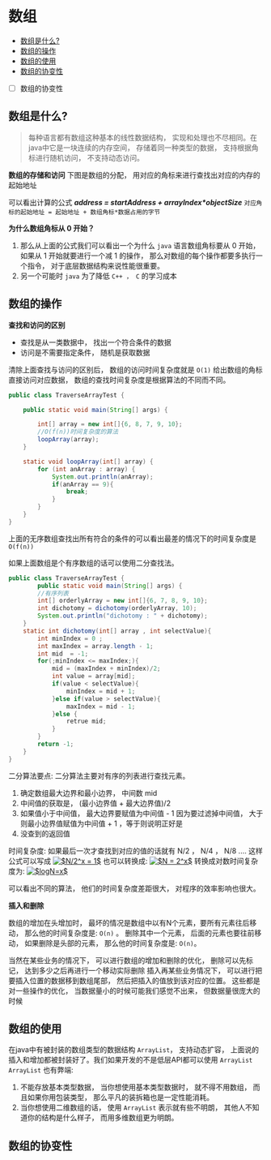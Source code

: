 # 数组



- [数组是什么?](#数组是什么)
- [数组的操作](#数组的操作)
- [数组的使用](#数组的使用)
- [数组的协变性](#数组的协变性)



- [ ] 数组的协变性


## 数组是什么?
> 每种语言都有数组这种基本的线性数据结构， 实现和处理也不尽相同。在java中它是一块连续的内存空间， 存储着同一种类型的数据， 支持根据角标进行随机访问， 不支持动态访问。

**数组的存储和访问**
下图是数组的分配， 用对应的角标来进行查找出对应的内存的起始地址

[]()

可以看出计算的公式 ***address = startAddress + arrayIndex\*objectSize*** `对应角标的起始地址 = 起始地址 + 数组角标*数据占用的字节` 

**为什么数组角标从 0 开始？**
1. 那么从上面的公式我们可以看出一个为什么 `java` 语言数组角标要从 0 开始， 如果从 1 开始就要进行一个减 1 的操作， 那么对数组的每个操作都要多执行一个指令， 对于底层数据结构来说性能很重要。
2. 另一个可能时 `java` 为了降低 `C++ ， C` 的学习成本


## 数组的操作

**查找和访问的区别**

* 查找是从一类数据中， 找出一个符合条件的数据 
* 访问是不需要指定条件， 随机是获取数据


清除上面查找与访问的区别后， 数组的访问时间复杂度就是 `O(1)` 给出数组的角标直接访问对应数据， 数组的查找时间复杂度是根据算法的不同而不同。

```java
public class TraverseArrayTest {

    public static void main(String[] args) {

        int[] array = new int[]{6, 8, 7, 9, 10};
        //O(f(n))时间复杂度的算法
        loopArray(array);
    }

    static void loopArray(int[] array) {
        for (int anArray : array) {
            System.out.println(anArray);
            if(anArray == 9){
                break;
            }
        }
    }
}
```
上面的无序数组查找出所有符合的条件的可以看出最差的情况下的时间复杂度是 `O(f(n))` 

如果上面数组是个有序数组的话可以使用二分查找法。

```java
public class TraverseArrayTest {
        public static void main(String[] args) {
        //有序列表
        int[] orderlyArray = new int[]{6, 7, 8, 9, 10};
        int dichotomy = dichotomy(orderlyArray, 10);
        System.out.println("dichotomy : " + dichotomy);
    }
    static int dichotomy(int[] array , int selectValue){
        int minIndex = 0 ;
        int maxIndex = array.length - 1;
        int mid  = -1;
        for(;minIndex <= maxIndex;){
            mid = (maxIndex + minIndex)/2;
            int value = array[mid];
            if(value < selectValue){
                minIndex = mid + 1;
            }else if(value > selectValue){
                maxIndex = mid - 1;
            }else {
                retrue mid;
            }
        }
        return -1;
    }
}    
```
二分算法要点:
二分算法主要对有序的列表进行查找元素。

1. 确定数组最大边界和最小边界， 中间数 mid
2. 中间值的获取是， (最小边界值 + 最大边界值)/2 
3. 如果值小于中间值， 最大边界要赋值为中间值 - 1 因为要过滤掉中间值， 大于则最小边界值赋值为中间值 + 1 ，等于则说明正好是
4. 没查到的返回值

时间复杂度:
如果最后一次才查找到对应的值的话就有 N/2 ， N/4 ， N/8 .... 这样公式可以写成 <a href="https://www.codecogs.com/eqnedit.php?latex=$N/2^x&space;=&space;1$" target="_blank"><img src="https://latex.codecogs.com/gif.latex?$N/2^x&space;=&space;1$" title="$N/2^x = 1$" /></a>   也可以转换成: <a href="https://www.codecogs.com/eqnedit.php?latex=$N&space;=&space;2^x$" target="_blank"><img src="https://latex.codecogs.com/gif.latex?$N&space;=&space;2^x$" title="$N = 2^x$" /></a>  转换成对数时间复杂度为: <a href="https://www.codecogs.com/eqnedit.php?latex=$logN=x$" target="_blank"><img src="https://latex.codecogs.com/gif.latex?$logN=x$" title="$logN=x$" /></a>

可以看出不同的算法， 他们的时间复杂度差距很大， 对程序的效率影响也很大。

**插入和删除**

数组的增加在头增加时， 最坏的情况是数组中以有N个元素，要所有元素往后移动， 那么他的时间复杂度是: `O(n)` 。
删除其中一个元素， 后面的元素也要往前移动， 如果删除是头部的元素， 那么他的时间复杂度是: `O(n)`。

当然在某些业务的情况下， 可以进行数组的增加和删除的优化， 删除可以先标记， 达到多少之后再进行一个移动实际删除
插入再某些业务情况下， 可以进行把要插入位置的数据移到数组尾部， 然后把插入的值放到该对应的位置。
这些都是对一些操作的优化， 当数据量小的时候可能我们感觉不出来， 但数据量很庞大的时候

## 数组的使用

在java中有被封装的数组类型的数据结构 `ArrayList`， 支持动态扩容， 上面说的插入和增加都被封装好了。我们如果开发的不是低层API都可以使用 `ArrayList` `ArrayList` 也有弊端:
1. 不能存放基本类型数据， 当你想使用基本类型数据时， 就不得不用数组， 而且如果你用包装类型， 那么平凡的装拆箱也是一定性能消耗。
2. 当你想使用二维数组的话， 使用 `ArrayList` 表示就有些不明朗， 其他人不知道你的结构是什么样子， 而用多维数组更为明朗。

## 数组的协变性






